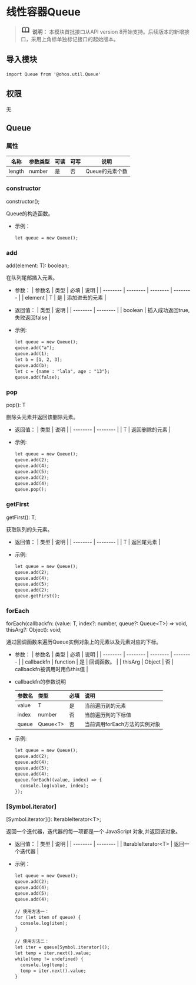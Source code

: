 # 线性容器Queue

> ![icon-note.gif](public_sys-resources/icon-note.gif) **说明：**
> 本模块首批接口从API version 8开始支持。后续版本的新增接口，采用上角标单独标记接口的起始版本。


## 导入模块

```
import Queue from '@ohos.util.Queue'  
```


## 权限

无


## Queue


### 属性

| 名称 | 参数类型 | 可读 | 可写 | 说明 |
| -------- | -------- | -------- | -------- | -------- |
| length | number | 是 | 否 | Queue的元素个数 |


### constructor

constructor();

Queue的构造函数。


- 示例：
  ```
  let queue = new Queue();
  ```


### add

add(element: T): boolean;

在队列尾部插入元素。

- 参数：
  | 参数名 | 类型 | 必填 | 说明 |
  | -------- | -------- | -------- | -------- |
  | element | T | 是 | 添加进去的元素 |

- 返回值：
  | 类型 | 说明 |
  | -------- | -------- |
  | boolean | 插入成功返回true,失败返回false |

- 示例:
  ```
  let queue = new Queue();
  queue.add("a");
  queue.add(1);
  let b = [1, 2, 3];
  queue.add(b);
  let c = {name : "lala", age : "13"};
  queue.add(false);
  ```

### pop

pop(): T

删除头元素并返回该删除元素。

- 返回值：
  | 类型 | 说明 |
  | -------- | -------- |
  | T | 返回删除的元素 |

- 示例:
  ```
  let queue = new Queue();
  queue.add(2);
  queue.add(4);
  queue.add(5);
  queue.add(2);
  queue.add(4);
  queue.pop();
  ```

### getFirst

getFirst(): T;

获取队列的头元素。

- 返回值：
  | 类型 | 说明 |
  | -------- | -------- |
  | T | 返回尾元素 |

- 示例:
  ```
  let queue = new Queue();
  queue.add(2);
  queue.add(4);
  queue.add(5);
  queue.add(2);
  queue.getFirst();
  ```

### forEach
forEach(callbackfn: (value: T, index?: number, queue?: Queue&lt;T&gt;) => void,
thisArg?: Object): void;

通过回调函数来遍历Queue实例对象上的元素以及元素对应的下标。

- 参数：
  | 参数名 | 类型 | 必填 | 说明 |
  | -------- | -------- | -------- | -------- |
  | callbackfn | function | 是 | 回调函数。 |
  | thisArg | Object | 否 | callbackfn被调用时用作this值 |

- callbackfn的参数说明
  
  | 参数名 | 类型 | 必填 | 说明 |
  | -------- | -------- | -------- | -------- |
  | value | T | 是 | 当前遍历到的元素 |
  | index | number | 否 | 当前遍历到的下标值 |
  | queue | Queue&lt;T&gt; | 否 | 当前调用forEach方法的实例对象 |


- 示例:
  ```
  let queue = new Queue();
  queue.add(2);
  queue.add(4);
  queue.add(5);
  queue.add(4);
  queue.forEach((value, index) => {
    console.log(value, index);
  });

  ```

### [Symbol.iterator]

[Symbol.iterator]\(): IterableIterator&lt;T&gt;;


返回一个迭代器，迭代器的每一项都是一个 JavaScript 对象,并返回该对象。


- 返回值：
  | 类型 | 说明 |
  | -------- | -------- |
  | IterableIterator&lt;T&gt; | 返回一个迭代器 |


- 示例：
  ```
  let queue = new Queue();
  queue.add(2);
  queue.add(4);
  queue.add(5);
  queue.add(4);

  // 使用方法一：
  for (let item of queue) { 
    console.log(item); 
  }

  // 使用方法二：
  let iter = queue[Symbol.iterator]();
  let temp = iter.next().value;
  while(temp != undefined) {
    console.log(temp);
    temp = iter.next().value;
  }
  ```